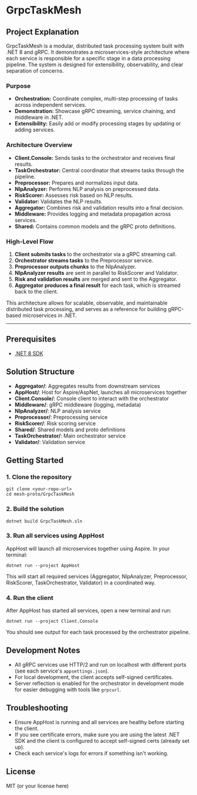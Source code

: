 # GrpcTaskMesh

## Project Explanation

GrpcTaskMesh is a modular, distributed task processing system built with .NET 8 and gRPC. It demonstrates a microservices-style architecture where each service is responsible for a specific stage in a data processing pipeline. The system is designed for extensibility, observability, and clear separation of concerns.

### Purpose
- **Orchestration:** Coordinate complex, multi-step processing of tasks across independent services.
- **Demonstration:** Showcase gRPC streaming, service chaining, and middleware in .NET.
- **Extensibility:** Easily add or modify processing stages by updating or adding services.

### Architecture Overview
- **Client.Console:** Sends tasks to the orchestrator and receives final results.
- **TaskOrchestrator:** Central coordinator that streams tasks through the pipeline.
- **Preprocessor:** Prepares and normalizes input data.
- **NlpAnalyzer:** Performs NLP analysis on preprocessed data.
- **RiskScorer:** Assesses risk based on NLP results.
- **Validator:** Validates the NLP results.
- **Aggregator:** Combines risk and validation results into a final decision.
- **Middleware:** Provides logging and metadata propagation across services.
- **Shared:** Contains common models and the gRPC proto definitions.

### High-Level Flow
1. **Client submits tasks** to the orchestrator via a gRPC streaming call.
2. **Orchestrator streams tasks** to the Preprocessor service.
3. **Preprocessor outputs chunks** to the NlpAnalyzer.
4. **NlpAnalyzer results** are sent in parallel to RiskScorer and Validator.
5. **Risk and validation results** are merged and sent to the Aggregator.
6. **Aggregator produces a final result** for each task, which is streamed back to the client.

This architecture allows for scalable, observable, and maintainable distributed task processing, and serves as a reference for building gRPC-based microservices in .NET.

---

## Prerequisites

- [.NET 8 SDK](https://dotnet.microsoft.com/download/dotnet/8.0)

## Solution Structure

- **Aggregator/**: Aggregates results from downstream services
- **AppHost/**: Host for Aspire/AspNet, launches all microservices together
- **Client.Console/**: Console client to interact with the orchestrator
- **Middleware/**: gRPC middleware (logging, metadata)
- **NlpAnalyzer/**: NLP analysis service
- **Preprocessor/**: Preprocessing service
- **RiskScorer/**: Risk scoring service
- **Shared/**: Shared models and proto definitions
- **TaskOrchestrator/**: Main orchestrator service
- **Validator/**: Validation service

## Getting Started

### 1. Clone the repository

```
git clone <your-repo-url>
cd mesh-proto/GrpcTaskMesh
```

### 2. Build the solution

```
dotnet build GrpcTaskMesh.sln
```

### 3. Run all services using AppHost

AppHost will launch all microservices together using Aspire. In your terminal:

```
dotnet run --project AppHost
```

This will start all required services (Aggregator, NlpAnalyzer, Preprocessor, RiskScorer, TaskOrchestrator, Validator) in a coordinated way.

### 4. Run the client

After AppHost has started all services, open a new terminal and run:

```
dotnet run --project Client.Console
```

You should see output for each task processed by the orchestrator pipeline.

## Development Notes

- All gRPC services use HTTP/2 and run on localhost with different ports (see each service's `appsettings.json`).
- For local development, the client accepts self-signed certificates.
- Server reflection is enabled for the orchestrator in development mode for easier debugging with tools like `grpcurl`.

## Troubleshooting

- Ensure AppHost is running and all services are healthy before starting the client.
- If you see certificate errors, make sure you are using the latest .NET SDK and the client is configured to accept self-signed certs (already set up).
- Check each service's logs for errors if something isn't working.

## License

MIT (or your license here) 
